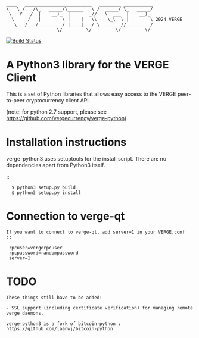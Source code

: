 ```
____   _________________________   ________ ___________
\   \ /   /\_   _____/\______   \ /  _____/ \_   _____/
 \   Y   /  |    __)_  |       _//   \  ___  |    __)_ 
  \     /   |        \ |    |   \\    \_\  \ |        \ 2024 VERGE
   \___/   /_______  / |____|_  / \______  //_______  /
                   \/         \/         \/         \/ 
```
[![Build Status](https://travis-ci.org/vergecurrency/verge-python3.svg?branch=master)](https://travis-ci.org/vergecurrency/verge-python3)
# A Python3 library for the VERGE Client
This is a set of Python libraries that allows easy access to the
VERGE peer-to-peer cryptocurrency client API.

(note: for python 2.7 support, please see https://github.com/vergecurrency/verge-python)


Installation instructions
===========================

verge-python3 uses setuptools for the install script. There are no dependencies apart from Python3 itself.

::

```
  $ python3 setup.py build
  $ python3 setup.py install
```  

Connection to verge-qt
=========================
```
If you want to connect to verge-qt, add server=1 in your VERGE.conf
::

 rpcuser=vergerpcuser
 rpcpassword=randompassword
 server=1
```
TODO
======

```
These things still have to be added:

- SSL support (including certificate verification) for managing remote verge daemons.

verge-python3 is a fork of bitcoin-python : https://github.com/laanwj/bitcoin-python
```
